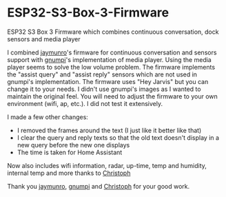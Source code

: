 # ESP32-S3-Box-3-Firmware
ESP32 S3 Box 3 Firmware which combines continuous conversation, dock sensors and media player

I combined [jaymunro](https://github.com/jaymunro/esphome_firmware)'s firmware for continuous conversation and sensors support with [gnumpi](https://github.com/gnumpi/esphome_audio/tree/dev-next)'s implementation of media player. Using the media player seems to solve the low volume problem. The firmware implements the "assist query" and "assist reply" sensors which are not used in gnumpi's implementation. The firmware uses "Hey Jarvis" but you can change it to your needs. I didn't use gnumpi's images as I wanted to maintain the original feel. You will need to adjust the firmware to your own environment (wifi, ap, etc.). I did not test it extensively.

I made a few other changes:
 - I removed the frames around the text (I just like it better like that)
 - I clear the query and reply texts so that the old text doesn't display in a new query before the new one displays
 - The time is taken for Home Assistant

Now also includes wifi information, radar, up-time, temp and humidity, internal temp and more thanks to [Christoph](https://github.com/ChristophCaina/ESP32-S3-Box-3-Firmware) 

Thank you [jaymunro](https://github.com/jaymunro), [gnumpi](https://github.com/gnumpi) and [Christoph](https://github.com/ChristophCaina) for your good work. 

